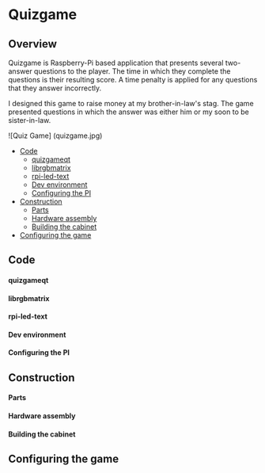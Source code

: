 # Quizgame

## Overview

Quizgame is Raspberry-Pi based application that presents several two-answer questions to the player. The time in which they complete the questions is their resulting score. A time penalty is applied for any questions that they answer incorrectly.

I designed this game to raise money at my brother-in-law's stag. The game presented questions in which the answer was either him or my soon to be sister-in-law.

![Quiz Game] (quizgame.jpg)

* [Code](#code)
  * [quizgameqt](#quizgameqt)
  * [librgbmatrix](#librgbmatrix)
  * [rpi-led-text](#rpi-led-text)
  * [Dev environment](#dev-environment)
  * [Configuring the PI](#configuring-the-pi)
* [Construction](#construction)
  * [Parts](#parts)
  * [Hardware assembly](#hardware-assembly)
  * [Building the cabinet](#building-the-cabinet)
* [Configuring the game](#configuring-the-game)

## Code
#### quizgameqt
#### librgbmatrix
#### rpi-led-text
#### Dev environment
#### Configuring the PI
## Construction
#### Parts
#### Hardware assembly
#### Building the cabinet
## Configuring the game







